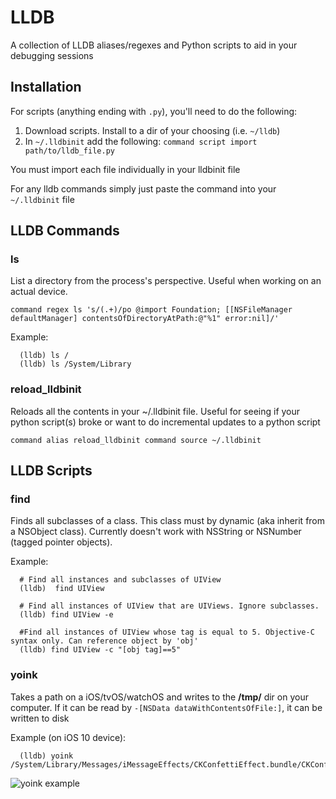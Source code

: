 # LLDB
A collection of LLDB aliases/regexes and Python scripts to aid in your debugging sessions

## Installation 

For scripts (anything ending with `.py`), you'll need to do the following: 
  1. Download scripts. Install to a dir of your choosing (i.e. `~/lldb`)
  2. In `~/.lldbinit` add the following:
      `command script import path/to/lldb_file.py`
  
  You must import each file individually in your lldbinit file

For any lldb commands simply just paste the command into your `~/.lldbinit` file


## LLDB Commands

### ls 
List a directory from the process's perspective. Useful when working on an actual device. 
```
command regex ls 's/(.+)/po @import Foundation; [[NSFileManager defaultManager] contentsOfDirectoryAtPath:@"%1" error:nil]/'
```
  Example: 
      
      (lldb) ls /
      (lldb) ls /System/Library
      
### reload_lldbinit
Reloads all the contents in your ~/.lldbinit file. Useful for seeing if your python script(s) broke or want to do incremental updates to a python script

```
command alias reload_lldbinit command source ~/.lldbinit
```

## LLDB Scripts
### find
  Finds all subclasses of a class. This class must by dynamic (aka inherit from a NSObject class). Currently doesn't work with   NSString or NSNumber (tagged pointer objects). 
  
  Example: 
  
      # Find all instances and subclasses of UIView
      (lldb)  find UIView
      
      # Find all instances of UIView that are UIViews. Ignore subclasses.
      (lldb) find UIView -e
      
      #Find all instances of UIView whose tag is equal to 5. Objective-C syntax only. Can reference object by 'obj'
      (lldb) find UIView -c "[obj tag]==5"

### yoink

  Takes a path on a iOS/tvOS/watchOS and writes to the **/tmp/** dir on your computer.
  If it can be read by `-[NSData dataWithContentsOfFile:]`, it can be written to disk

  Example (on iOS 10 device): 
  
      (lldb) yoink /System/Library/Messages/iMessageEffects/CKConfettiEffect.bundle/CKConfettiEffect

![yoink example](https://github.com/DerekSelander/LLDB/raw/master/Media/yoink_gif.gif)
